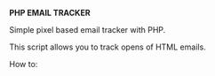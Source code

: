 **PHP EMAIL TRACKER**

Simple pixel based email tracker with PHP.

This script allows you to track opens of HTML emails.

How to:
